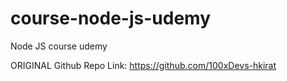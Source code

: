 # course-node-js-udemy
Node JS course udemy

ORIGINAL Github Repo Link: https://github.com/100xDevs-hkirat
